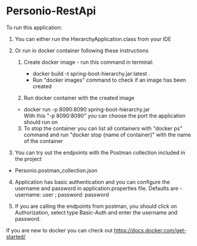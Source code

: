 # Personio-RestApi

To run this application:
1. You can either run the HierarchyApplication.class from your IDE
2. Or run in docker container following these instructions
    1. Create docker image - run this command in terminal:
       - docker build -t spring-boot-hierarchy.jar:latest .
       - Run "docker images" command to check if an image has been created
        
    2. Run docker container with the created image
    - docker run -p 8090:8090 spring-boot-hierarchy.jar
      <br /> With this "-p 8090:8090" you can choose the port the application should run on

     3. To stop the container you can list all containers with "docker ps" command
    and run "docker stop {name of container}" with the name of the container
       
3. You can try out the endpoints with the Postman collection included in the project
- Personio.postman_collection.json

4. Application has basic authentication and you can configure the username 
   and password in application.properties file. Defaults are - username: user ; password: password
   
5. If you are calling the endpoints from postman, you should click on Authorization, select type Basic-Auth and enter the username and password.

If you are new to docker you can check out https://docs.docker.com/get-started/
    
